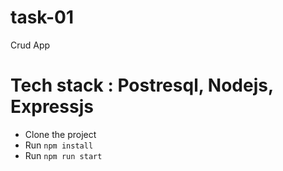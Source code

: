 # task-01
Crud App

# Tech stack : Postresql, Nodejs, Expressjs
- Clone the project
- Run `npm install`
- Run `npm run start`

